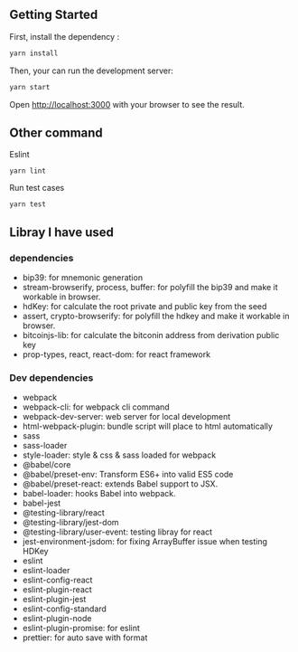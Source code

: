 ## Getting Started

First, install the dependency :

```bash
yarn install
```

Then, your can run the development server:

```bash
yarn start
```

Open [http://localhost:3000](http://localhost:3000) with your browser to see the result.

## Other command

Eslint

```
yarn lint
```

Run test cases

```
yarn test
```

## Libray I have used

### dependencies

- bip39: for mnemonic generation
- stream-browserify, process, buffer: for polyfill the bip39 and make it workable in browser.
- hdKey: for calculate the root private and public key from the seed
- assert, crypto-browserify: for polyfill the hdkey and make it workable in browser.
- bitcoinjs-lib: for calculate the bitconin address from derivation public key
- prop-types, react, react-dom: for react framework

### Dev dependencies

- webpack
- webpack-cli: for webpack cli command
- webpack-dev-server: web server for local development
- html-webpack-plugin: bundle script will place to html automatically
- sass
- sass-loader
- style-loader: style & css & sass loaded for webpack
- @babel/core
- @babel/preset-env: Transform ES6+ into valid ES5 code
- @babel/preset-react: extends Babel support to JSX.
- babel-loader: hooks Babel into webpack.
- babel-jest
- @testing-library/react
- @testing-library/jest-dom
- @testing-library/user-event: testing libray for react
- jest-environment-jsdom: for fixing ArrayBuffer issue when testing HDKey
- eslint
- eslint-loader
- eslint-config-react
- eslint-plugin-react
- eslint-plugin-jest
- eslint-config-standard
- eslint-plugin-node
- eslint-plugin-promise: for eslint
- prettier: for auto save with format
